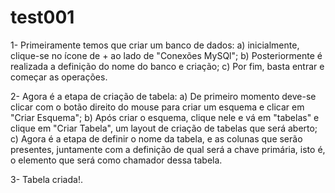 # test001

1- Primeiramente temos que criar um banco de dados: 
  a) inicialmente, clique-se no ícone de + ao lado de "Conexões MySQl"; 
  b) Posteriormente é realizada a definição do nome do banco e criação; 
  c) Por fim, basta entrar e começar as operações. 

2- Agora é a etapa de criação de tabela: 
  a) De primeiro momento deve-se clicar com o botão direito do mouse para criar um esquema e clicar em "Criar Esquema"; 
  b) Após criar o esquema, clique nele e vá em "tabelas" e clique em "Criar Tabela", um layout de criação de tabelas que será aberto; 
  c) Agora é a etapa de definir o nome da tabela, e as colunas que serão presentes, juntamente com a definição de qual será a chave primária, isto é, o elemento que será como chamador dessa tabela. 

3- Tabela criada!.
